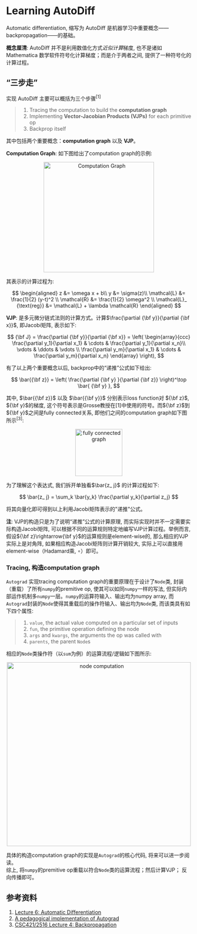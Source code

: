 # Learning AutoDiff

Automatic differentiation, 缩写为 AutoDiff 是机器学习中重要概念——backpropagation——的基础。

**概念厘清**: AutoDiff 并不是利用数值化方式*近似计算*梯度, 也不是诸如 Mathematica 数学软件符号化计算梯度；而是介于两者之间, 提供了一种符号化的计算过程。

## “三步走”

实现 AutoDiff 主要可以概括为三个步骤<sup>[1]</sup>

> 1. Tracing the computation to build the **computation graph**  
> 2. Implementing **Vector-Jacobian Products (VJPs)** for each primitive op  
> 3. Backprop itself  

其中包括两个重要概念：**computation graph** 以及 **VJP**。

**Computation Graph**: 如下图给出了computation graph的示例: 

<p align="center">
	<img src="https://ws1.sinaimg.cn/large/93d8f721gy1g52xwddg0pj219s0gf75f.jpg" width="300" alt="Computation Graph">
</p>

其表示的计算过程为: 

$$
\begin{aligned}
z &= \omega x + b\\
y &= \sigma(z)\\
\mathcal{L} &= \frac{1}{2} (y-t)^2 \\
\mathcal{R} &= \frac{1}{2} \omega^2 \\
\mathcal{L}_ {\text{reg}} &= \mathcal{L} + \lambda \mathcal{R}
\end{aligned}
$$

**VJP**: 是多元微分链式法则的计算方式。计算$\frac{\partial {\bf y}}{\partial {\bf x}}$, 即Jacobi矩阵, 表示如下:  

$$
{\bf J} = \frac{\partial {\bf y}}{\partial {\bf x}} = \left(
\begin{array}{ccc}
\frac{\partial y_1}{\partial x_1} & \cdots & \frac{\partial y_1}{\partial x_n}\\
\vdots & \ddots & \vdots \\
\frac{\partial y_m}{\partial x_1} & \cdots & \frac{\partial y_m}{\partial x_n}
\end{array}
\right),
$$

有了以上两个重要概念以后, backprop中的“递推”公式如下给出:  

$$
\bar{{\bf z}} = \left( \frac{\partial {\bf y} }{\partial {\bf z}} \right)^\top \bar{ {\bf y} },
$$

其中, $\bar{{\bf z}}$ 以及 $\bar{{\bf y}}$ 分别表示loss function对 ${\bf z}$, ${\bf y}$的梯度, 这个符号表示是Grosse教授在[1]中使用的符号。而${\bf z}$到${\bf y}$之间是fully connected关系, 即他们之间的computation graph如下图所示<sup>[3]</sup>:   

<p align="center">
	<img src="https://ws1.sinaimg.cn/large/93d8f721gy1g533niybivj2074074aal.jpg" width="128" alt="fully connected graph">
</p>

为了理解这个表达式, 我们拆开单独看$\bar{z_ j}$ 的计算过程如下: 

$$
\bar{z_ j} = \sum_k \bar{y_k} \frac{\partial y_k}{\partial z_j}
$$

将其向量化即可得到以上利用Jacobi矩阵表示的"递推"公式。

**注**: VJP的构造只是为了说明“递推”公式的计算原理, 而实际实现时并不一定需要实际构造Jacobi矩阵, 可以根据不同的运算规则特定地编写VJP计算过程。举例而言, 假设${\bf z}\rightarrow{\bf y}$的运算规则是element-wise的, 那么相应的VJP实际上是对角阵, 如果相应构造Jacobi矩阵则计算开销较大, 实际上可以直接用element-wise（Hadamard乘, $\circ$）即可。

### Tracing, 构造computation graph

`Autograd` 实现tracing computation graph的重要原理在于设计了`Node`类, 封装（重载）了所有`numpy`的premitive op, 使其可以如同`numpy`一样的写法, 但实际内部运作机制多`numpy`一层。`numpy`的运算符输入、输出均为numpy array, 而`Autograd`封装的`Node`使得其重载后的操作符输入、输出均为`Node`类, 而该类具有如下四个属性:   

> 1. `value`, the actual value computed on a particular set of inputs  
> 2. `fun`, the primitive operation defining the node  
> 3. `args` and `kwargs`, the arguments the op was called with  
> 4. `parents`, the parent `Node`s  

相应的`Node`类操作符（以`sum`为例）的运算流程/逻辑如下图所示:

<p align="center">
	<img src="https://ws1.sinaimg.cn/large/93d8f721gy1g534by5fktj21950fk40x.jpg" width="500" alt="node computation">
</p>

具体的构造computation graph的实现是`Autograd`的核心代码, 将来可以进一步阅读。  
综上, 将`numpy`的premitive op重载以符合`Node`类的运算流程；然后计算VJP； 反向传播即可。

## 参考资料

1. [Lecture 6: Automatic Differentiation](http://www.cs.toronto.edu/~rgrosse/courses/csc421_2019/readings/L06%20Automatic%20Differentiation.pdf)
2. [A pedagogical implementation of Autograd](https://github.com/mattjj/autodidact)
3. [CSC421/2516 Lecture 4: Backpropagation](http://www.cs.toronto.edu/~rgrosse/courses/csc421_2019/slides/lec04.pdf) 